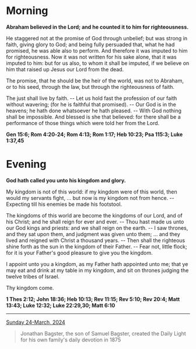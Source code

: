 # Morning

**Abraham believed in the Lord; and he counted it to him for righteousness.**
 
He staggered not at the promise of God through unbelief; but was strong in faith, giving glory to God; and being fully persuaded that, what he had promised, he was able also to perform. And therefore it was imputed to him for righteousness. Now it was not written for his sake alone, that it was imputed to him: but for us also, to whom it shall be imputed, if we believe on him that raised up Jesus our Lord from the dead.
 
The promise, that he should be the heir of the world, was not to Abraham, or to his seed, through the law, but through the righteousness of faith.
 
The just shall live by faith. -- Let us hold fast the profession of our faith without wavering; (for he is faithful that promised). -- Our God is in the heavens; he hath done whatsoever he hath pleased. -- With God nothing shall be impossible. And blessed is she that believed: for there shall be a performance of those things which were told her from the Lord.  

**Gen 15:6; Rom 4:20‑24; Rom 4:13; Rom 1:17; Heb 10:23; Psa 115:3; Luke 1:37,45**

# Evening

**God hath called you unto his kingdom and glory.**
 
My kingdom is not of this world: if my kingdom were of this world, then would my servants fight, ... but now is my kingdom not from hence. -- Expecting till his enemies be made his footstool.
 
The kingdoms of this world are become the kingdoms of our Lord, and of his Christ; and he shall reign for ever and ever. -- Thou hast made us unto our God kings and priests: and we shall reign on the earth. -- I saw thrones, and they sat upon them, and judgment was given unto them; ... and they lived and reigned with Christ a thousand years. -- Then shall the righteous shine forth as the sun in the kingdom of their Father. -- Fear not, little flock; for it is your Father's good pleasure to give you the kingdom.
 
I appoint unto you a kingdom, as my Father hath appointed unto me; that ye may eat and drink at my table in my kingdom, and sit on thrones judging the twelve tribes of Israel.
 
Thy kingdom come.  

**1 Thes 2:12; John 18:36; Heb 10:13; Rev 11:15; Rev 5:10; Rev 20:4; Matt 13:43; Luke 12:32; Luke 22:29,30; Matt 6:10**

---

[Sunday 24-March, 2024](https://t.me/s/daily_light)

> Jonathan Bagster, the son of Samuel Bagster, created the Daily Light for his own family's daily devotion in 1875

